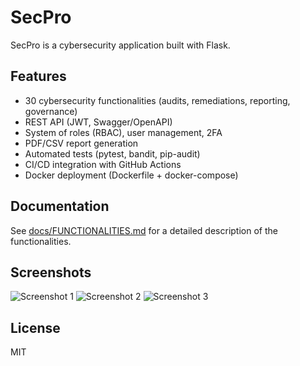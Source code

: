 # SecPro

SecPro is a cybersecurity application built with Flask.

## Features

*   30 cybersecurity functionalities (audits, remediations, reporting, governance)
*   REST API (JWT, Swagger/OpenAPI)
*   System of roles (RBAC), user management, 2FA
*   PDF/CSV report generation
*   Automated tests (pytest, bandit, pip-audit)
*   CI/CD integration with GitHub Actions
*   Docker deployment (Dockerfile + docker-compose)

## Documentation

See [docs/FUNCTIONALITIES.md](docs/FUNCTIONALITIES.md) for a detailed description of the functionalities.

## Screenshots

![Screenshot 1](https://example.com/screenshot1.png)
![Screenshot 2](https://example.com/screenshot2.png)
![Screenshot 3](https://example.com/screenshot3.png)

## License

MIT
